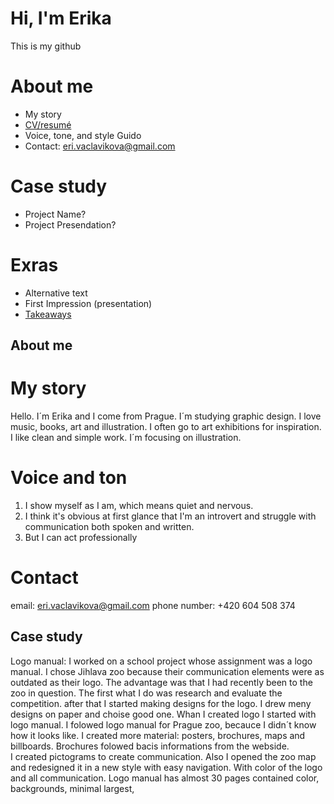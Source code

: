 # Hi, I'm Erika
This is my github

# About me
- My story
- [CV/resumé](04-experience)
- Voice, tone, and style Guido
- Contact: eri.vaclavikova@gmail.com 

# Case study
- Project Name?
- Project Presendation?

# Exras 
- Alternative text
- First Impression (presentation)
- [Takeaways](takeaways)


## About me
# My story 
 Hello. I´m Erika and I come from Prague. 
 I´m studying graphic design. 
 I love music, books, art and illustration. 
 I often go to art exhibitions for inspiration. 
 I like clean and simple work. 
 I´m focusing on illustration.
 
# Voice and ton
1. I show myself as I am, which means quiet and nervous. 
2. I think it's obvious at first glance that I'm an introvert 
and struggle with communication both spoken and written. 
3. But I can act professionally

# Contact
email: eri.vaclavikova@gmail.com
phone number: +420 604 508 374


## Case study
Logo manual: 
 I worked on a school project whose assignment was a logo manual. I chose Jihlava zoo because their communication elements were as outdated as their logo. The advantage was that I had recently been to the zoo in question.
The first what I do was research and evaluate the competition. after that I started making designs for the logo. I drew  meny designs on paper and choise good one. 
Whan I created logo I started with logo manual. I folowed logo manual for Prague zoo, becauce I didn´t know how it looks like. 
I created more material: posters, brochures, maps and billboards. Brochures folowed bacis informations from the webside.  
I created pictograms to create communication. Also I opened the zoo map and redesigned it in a new style with easy navigation. With color of the logo and all communication. Logo manual has almost 30 pages contained color, backgrounds, minimal largest, 
